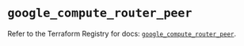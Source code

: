 # `google_compute_router_peer`

Refer to the Terraform Registry for docs: [`google_compute_router_peer`](https://registry.terraform.io/providers/hashicorp/google/5.30.0/docs/resources/compute_router_peer).
